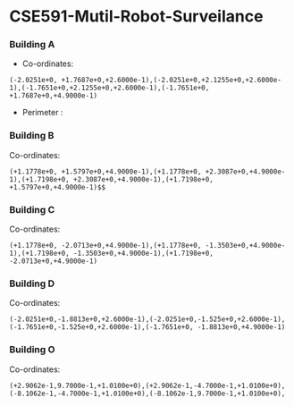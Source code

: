 # CSE591-Mutil-Robot-Surveilance

### Building A

+ Co-ordinates:
```
(-2.0251e+0, +1.7687e+0,+2.6000e-1),(-2.0251e+0,+2.1255e+0,+2.6000e-1),(-1.7651e+0,+2.1255e+0,+2.6000e-1),(-1.7651e+0, +1.7687e+0,+4.9000e-1)
```
+ Perimeter : 

### Building B

Co-ordinates:
```
(+1.1778e+0, +1.5797e+0,+4.9000e-1),(+1.1778e+0, +2.3087e+0,+4.9000e-1),(+1.7198e+0, +2.3087e+0,+4.9000e-1),(+1.7198e+0, +1.5797e+0,+4.9000e-1)$$
```

### Building C

Co-ordinates:
```
(+1.1778e+0, -2.0713e+0,+4.9000e-1),(+1.1778e+0, -1.3503e+0,+4.9000e-1),(+1.7198e+0, -1.3503e+0,+4.9000e-1),(+1.7198e+0, -2.0713e+0,+4.9000e-1)
```

### Building D

Co-ordinates:
```
(-2.0251e+0,-1.8813e+0,+2.6000e-1),(-2.0251e+0,-1.525e+0,+2.6000e-1),(-1.7651e+0,-1.525e+0,+2.6000e-1),(-1.7651e+0, -1.8813e+0,+4.9000e-1)
```

### Building O

Co-ordinates:
```
(+2.9062e-1,9.7000e-1,+1.0100e+0),(+2.9062e-1,-4.7000e-1,+1.0100e+0),(-8.1062e-1,-4.7000e-1,+1.0100e+0),(-8.1062e-1,9.7000e-1,+1.0100e+0),
```
